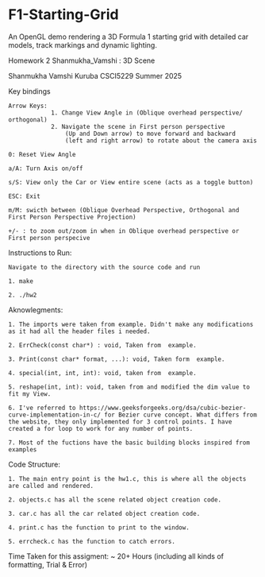 # F1-Starting-Grid
An OpenGL demo rendering a 3D Formula 1 starting grid with detailed car models, track markings and dynamic lighting.

Homework 2 Shanmukha_Vamshi : 3D Scene 

Shanmukha Vamshi Kuruba
CSCI5229 Summer 2025

Key bindings

    Arrow Keys: 
                1. Change View Angle in (Oblique overhead perspective/ orthogonal) 
                2. Navigate the scene in First person perspective
                    (Up and Down arrow) to move forward and backward
                    (left and right arrow) to rotate about the camera axis
                 
    0: Reset View Angle

    a/A: Turn Axis on/off

    s/S: View only the Car or View entire scene (acts as a toggle button)

    ESC: Exit

    m/M: swicth between (Oblique Overhead Perspective, Orthogonal and First Person Perspective Projection)
  
    +/- : to zoom out/zoom in when in Oblique overhead perspective or First person perspecive

Instructions to Run:

    Navigate to the directory with the source code and run 

    1. make

    2. ./hw2

Aknowlegments:

    1. The imports were taken from example. Didn't make any modifications as it had all the header files i needed.

    2. ErrCheck(const char*) : void, Taken from  example.

    3. Print(const char* format, ...): void, Taken form  example.

    4. special(int, int, int): void, taken from  example.

    5. reshape(int, int): void, taken from and modified the dim value to fit my View.

    6. I've referred to https://www.geeksforgeeks.org/dsa/cubic-bezier-curve-implementation-in-c/ for Bezier curve concept. What differs from the website, they only implemented for 3 control points. I have created a for loop to work for any number of points.

    7. Most of the fuctions have the basic building blocks inspired from examples

Code Structure:

    1. The main entry point is the hw1.c, this is where all the objects are called and rendered.

    2. objects.c has all the scene related object creation code.

    3. car.c has all the car related object creation code.

    4. print.c has the function to print to the window.

    5. errcheck.c has the function to catch errors.

Time Taken for this assigment: ~ 20+ Hours (including all kinds of formatting, Trial & Error)
